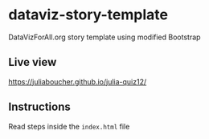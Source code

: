 # dataviz-story-template
DataVizForAll.org story template using modified Bootstrap

## Live view 
https://juliaboucher.github.io/julia-quiz12/

## Instructions
Read steps inside the `index.html` file
